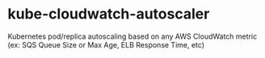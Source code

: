 # kube-cloudwatch-autoscaler
Kubernetes pod/replica autoscaling based on any AWS CloudWatch metric (ex: SQS Queue Size or Max Age, ELB Response Time, etc)

